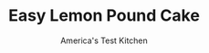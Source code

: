 ---
layout: ../../layouts/MarkdownPostLayout.astro
title: Easy Lemon Pound Cake
author: America's Test Kitchen
pubDate: 2023-03-15
description: "When it comes to flavor and texture, dessert doesn’t get more straightforward than pound cake. But the classic recipe is notoriously fussy to make. Our version isn’t."
image_url: https://res.cloudinary.com/hksqkdlah/image/upload/ar_1:1,c_fill,dpr_2.0,f_auto,fl_lossy.progressive.strip_profile,g_faces:auto,q_auto:low,w_344/32778_sfs-easy-pound-cake-lemon-2
tags: ["Desserts or Baked Goods","Cakes"]
calories: 3544
protein: 5
carbohydrates: 49
fats: 
fiber: 
ingredients: ["1 1/2 cups (6 ounces), cake flour","1 teaspoon, baking powder","1/2 teaspoon, salt","1 1/4 cups (8 3/4 ounces), sugar","4 , large eggs, room temperature","2 tablespoons, grated lemon zest plus 2 teaspoons juice (2 lemons)","1 1/2 teaspoons, vanilla extract","16 tablespoons, unsalted butter, melted and hot"]
serves: 8
time: "1½ hours, plus 2 hours cooling"
instructions: ["Adjust oven rack to middle position and heat oven to 350 degrees. Grease and flour 8½ by 4½-inch loaf pan. Whisk flour, baking powder, and salt together in bowl.","Process sugar, eggs, lemon zest and juice, and vanilla in food processor until combined, about 10 seconds. With processor running, add melted butter in steady stream until incorporated. Pour mixture into large bowl.","Sift flour mixture over egg mixture in 3 additions, whisking to combine after each addition until few streaks of flour remain. Continue to whisk batter gently until almost no lumps remain.","Transfer batter to prepared pan and smooth top. Wipe any drops of batter off sides of pan and gently tap pan on counter to release air bubbles. Bake until toothpick inserted in center comes out with few moist crumbs attached, 50 minutes to 1 hour, rotating pan halfway through baking.","Let cake cool in pan on wire rack for 10 minutes. Run small knife around edge of cake to loosen, then flip cake out onto wire rack. Turn cake right side up and let cool completely, about 2 hours, before serving. (Cake can be wrapped in plastic wrap and stored at room temperature for up to 5 days. Wrapped cake can be placed in zipper-lock bag and frozen for up to 1 month.)"]
nutrition: ["85 mg Potassium","133 mg Phosphorus","70 mg Calcium","2 mg Iron","8 mg Magnesium","230 mg Sodium","25 g Fat","1 mg Niacin (B3)","6 g Monounsaturated","1 g Polyunsaturated","7 mg Vitamin C","154 mg Cholesterol","15 g Saturated","29 µg Folic acid","24 µg Folate (food)","31 g Sugars","2 µg Vitamin K","40 g Water","49 g Carbs","74 µg Folate equivalent (total)","5 g Protein","234 µg Vitamin A","443 kcal Energy","30 g Sugars, added","3544 calories"]
notes: "The test kitchen’s preferred loaf pan measures 8½ by 4½ inches; if you use a 9 by 5-inch pan, start checking for doneness 5 minutes early."
---
